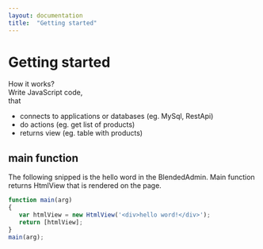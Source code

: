 ```yaml
---
layout: documentation
title:  "Getting started"
---
```


# Getting started

How it works? <br/>
Write JavaScript code, <br/>
that<br/>

* connects to applications or databases (eg. MySql, RestApi)
* do actions (eg. get list of products)
* returns view (eg. table with products)

## main function

The following snipped is the hello word in the BlendedAdmin. Main function returns HtmlView that is rendered on the page.

```javascript
function main(arg)
{
   var htmlView = new HtmlView('<div>hello word!</div>'); 
   return [htmlView];
}
main(arg);
```
